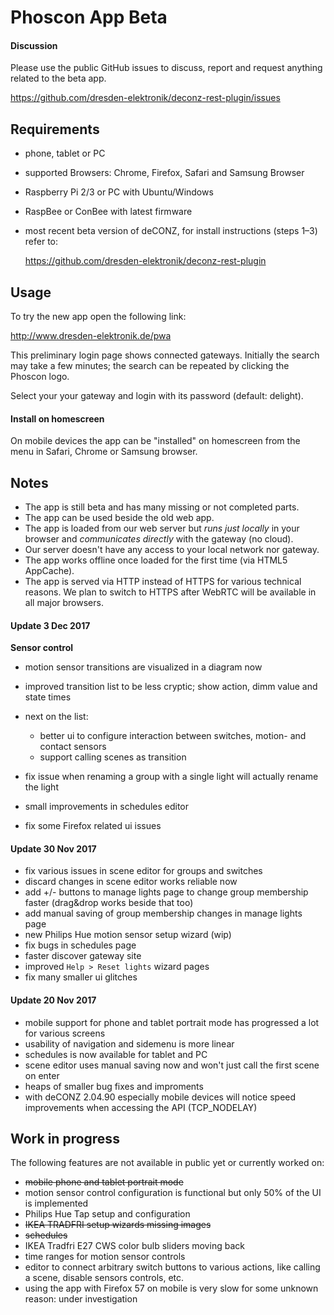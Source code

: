 # Phoscon App Beta


#### Discussion

Please use the public GitHub issues to discuss, report and request anything related to the beta app.

https://github.com/dresden-elektronik/deconz-rest-plugin/issues


## Requirements
* phone, tablet or PC
* supported Browsers: Chrome, Firefox, Safari and Samsung Browser
* Raspberry Pi 2/3 or PC with Ubuntu/Windows
* RaspBee or ConBee with latest firmware
* most recent beta version of deCONZ, for install instructions (steps 1&ndash;3) refer to:

   https://github.com/dresden-elektronik/deconz-rest-plugin 
   
## Usage
To try the new app open the following link:

http://www.dresden-elektronik.de/pwa


This preliminary login page shows connected gateways. Initially the search may take a few minutes; the search can be repeated by clicking the Phoscon logo.

Select your your gateway and login with its password (default: delight).

#### Install on homescreen
On mobile devices the app can be "installed" on homescreen from the menu in Safari, Chrome or Samsung browser.

## Notes

* The app is still beta and has many missing or not completed parts.
* The app can be used beside the old web app.
* The app is loaded from our web server but *runs just locally* in your browser and *communicates directly* with the gateway (no cloud).
* Our server doesn't have any access to your local network nor gateway.
* The app works offline once loaded for the first time (via HTML5 AppCache).
* The app is served via HTTP instead of HTTPS for various technical reasons. We plan to switch to HTTPS after WebRTC will be available in all major browsers.

#### Update 3 Dec 2017

**Sensor control**
* motion sensor transitions are visualized in a diagram now
* improved transition list to be less cryptic; show action, dimm value and state times
* next on the list:
    + better ui to configure interaction between switches, motion- and contact sensors
    + support calling scenes as transition

* fix issue when renaming a group with a single light will actually rename the light
* small improvements in schedules editor
* fix some Firefox related ui issues


#### Update 30 Nov 2017

* fix various issues in scene editor for groups and switches
* discard changes in scene editor works reliable now
* add +/- buttons to manage lights page to change group membership faster (drag&drop works beside that too)
* add manual saving of group membership changes in manage lights page
* new Philips Hue motion sensor setup wizard (wip)
* fix bugs in schedules page
* faster discover gateway site
* improved `Help > Reset lights` wizard pages
* fix many smaller ui glitches

#### Update 20 Nov 2017

* mobile support for phone and tablet portrait mode has progressed a lot for various screens
* usability of navigation and sidemenu is more linear
* schedules is now available for tablet and PC
* scene editor uses manual saving now and won't just call the first scene on enter
* heaps of smaller bug fixes and improments
* with deCONZ 2.04.90 especially mobile devices will notice speed improvements when accessing the API (TCP_NODELAY)

## Work in progress

The following features are not available in public yet or currently worked on:

* ~~mobile phone and tablet portrait mode~~
* motion sensor control configuration is functional but only 50% of the UI is implemented
* Philips Hue Tap setup and configuration
* ~~IKEA TRADFRI setup wizards missing images~~
* ~~schedules~~
* IKEA Tradfri E27 CWS color bulb sliders moving back
* time ranges for motion sensor controls
* editor to connect arbitrary switch buttons to various actions, like calling a scene, disable sensors controls, etc.
* using the app with Firefox 57 on mobile is very slow for some unknown reason: under investigation


